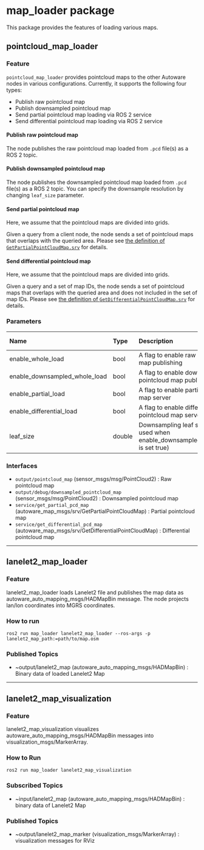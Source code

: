 # map_loader package

This package provides the features of loading various maps.

## pointcloud_map_loader

### Feature

`pointcloud_map_loader` provides pointcloud maps to the other Autoware nodes in various configurations.
Currently, it supports the following four types:
- Publish raw pointcloud map
- Publish downsampled pointcloud map
- Send partial pointcloud map loading via ROS 2 service
- Send differential pointcloud map loading via ROS 2 service


#### Publish raw pointcloud map
The node publishes the raw pointcloud map loaded from `.pcd` file(s) as a ROS 2 topic.

#### Publish downsampled pointcloud map
The node publishes the downsampled pointcloud map loaded from `.pcd` file(s) as a ROS 2 topic. You can specify the downsample resolution by changing `leaf_size` parameter.

#### Send partial pointcloud map
Here, we assume that the pointcloud maps are divided into grids.

Given a query from a client node, the node sends a set of pointcloud maps that overlaps with the queried area.
Please see [the definition of `GetPartialPointCloudMap.srv`](https://github.com/autowarefoundation/autoware_msgs/tree/main/autoware_map_msgs#getpartialpointcloudmapsrv) for details.

#### Send differential pointcloud map
Here, we assume that the pointcloud maps are divided into grids.

Given a query and a set of map IDs, the node sends a set of pointcloud maps that overlaps with the queried area and does not included in the set of map IDs. 
Please see [the definition of `GetDifferentialPointCloudMap.srv`](https://github.com/autowarefoundation/autoware_msgs/tree/main/autoware_map_msgs#getdifferentialpointcloudmapsrv) for details.

### Parameters

| Name                          | Type   | Description                                                                       | Default value |
| :---------------------------- | :----- | :-------------------------------------------------------------------------------- | :------------ |
| enable_whole_load             | bool   | A flag to enable raw pointcloud map publishing                                    | true          |
| enable_downsampled_whole_load | bool   | A flag to enable downsampled pointcloud map publishing                            | true          |
| enable_partial_load           | bool   | A flag to enable partial pointcloud map server                                    | true          |
| enable_differential_load      | bool   | A flag to enable differential pointcloud map server                               | true          |
| leaf_size                     | double | Downsampling leaf size (only used when enable_downsampled_whole_load is set true) | 3.0           |

### Interfaces

- `output/pointcloud_map` (sensor_msgs/msg/PointCloud2) : Raw pointcloud map
- `output/debug/downsampled_pointcloud_map` (sensor_msgs/msg/PointCloud2) : Downsampled pointcloud map
- `service/get_partial_pcd_map` (autoware_map_msgs/srv/GetPartialPointCloudMap) : Partial pointcloud map
- `service/get_differential_pcd_map` (autoware_map_msgs/srv/GetDifferentialPointCloudMap) : Differential pointcloud map

---

## lanelet2_map_loader

### Feature

lanelet2_map_loader loads Lanelet2 file and publishes the map data as autoware_auto_mapping_msgs/HADMapBin message.
The node projects lan/lon coordinates into MGRS coordinates.

### How to run

`ros2 run map_loader lanelet2_map_loader --ros-args -p lanelet2_map_path:=path/to/map.osm`

### Published Topics

- ~output/lanelet2_map (autoware_auto_mapping_msgs/HADMapBin) : Binary data of loaded Lanelet2 Map

---

## lanelet2_map_visualization

### Feature

lanelet2_map_visualization visualizes autoware_auto_mapping_msgs/HADMapBin messages into visualization_msgs/MarkerArray.

### How to Run

`ros2 run map_loader lanelet2_map_visualization`

### Subscribed Topics

- ~input/lanelet2_map (autoware_auto_mapping_msgs/HADMapBin) : binary data of Lanelet2 Map

### Published Topics

- ~output/lanelet2_map_marker (visualization_msgs/MarkerArray) : visualization messages for RViz
